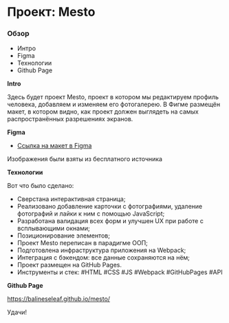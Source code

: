 # Проект: Mesto

### Обзор

- Интро
- Figma
- Технологии
- Github Page

**Intro**

Здесь будет проект Mesto, проект в котором мы редактируем профиль человека, добавляем и изменяем его фотогалерею. В Фигме размещён макет, в котором видно, как проект должен выглядеть на самых распространённых разрешениях экранов.

**Figma**

- [Ссылка на макет в Figma](https://www.figma.com/file/2cn9N9jSkmxD84oJik7xL7/JavaScript.-Sprint-4?node-id=0-1&t=Xso3kV49pfoWMhMY-0)

Изображения были взяты из бесплатного источника

**Технологии**

Вот что было сделано:
 - Cверстана интерактивная страница;
 - Реализовано добавление карточки с фотографиями, удаление фотографий и лайки к ним с помощью JavaScript;
 - Разработана валидация всех форм и улучшен UX при работе с всплывающими окнами;
 - Позиционирование элементов;
 - Проект Mesto переписан в парадигме ООП;
 - Подготовлена инфраструктура приложения на Webpack;
 - Интеграция с бэкендом: все данные сохраняются на нём;
 - Проект размещен на GitHub Pages.
 - Инструменты и стек: #HTML #CSS #JS #Webpack #GitHubPages #API

**Github Page**

https://balineseleaf.github.io/mesto/

Удачи!
